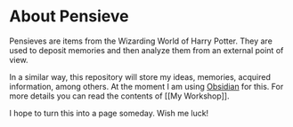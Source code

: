 # About Pensieve

Pensieves are items from the Wizarding World of Harry Potter. They are used to deposit memories and then analyze them from an external point of view.

In a similar way, this repository will store my ideas, memories, acquired information, among others. At the moment I am using [Obsidian](https://obsidian.md/) for this. For more details you can read the contents of [[My Workshop]].

I hope to turn this into a page someday. Wish me luck!